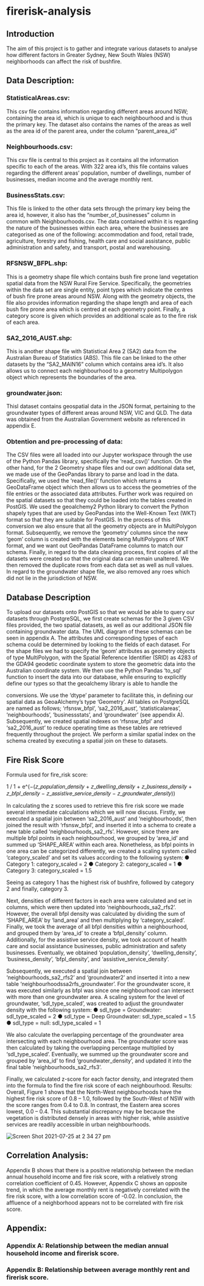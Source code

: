 # firerisk-analysis

## Introduction
The aim of this project is to gather and integrate various datasets to analyse how different factors in Greater Sydney, New South Wales (NSW) neighborhoods can affect the risk of bushfire.

## Data Description:
### StatisticalAreas.csv:
This csv file contains information regarding different areas around NSW; containing the area id, which is unique to each neighbourhood and is thus the primary key. The dataset also contains the names of the areas as well as the area id of the parent area, under the column “parent_area_id”

### Neighbourhoods.csv:
This csv file is central to this project as it contains all the information specific to each of the areas. With 322 area id’s, this file contains values regarding the different areas’ population, number of dwellings, number of businesses, median income and the average monthly rent.

### BusinessStats.csv:
This file is linked to the other data sets through the primary key being the area id, however, it also has the “number_of_businesses” column in common with Neighbourhoods.csv. The data contained within it is regarding the nature of the businesses within each area, where the businesses are categorised as one of the following: accommodation and food, retail trade, agriculture, forestry and fishing, health care and social assistance, public administration and safety, and transport, postal and warehousing.

### RFSNSW_BFPL.shp:
This is a geometry shape file which contains bush fire prone land vegetation spatial data from the NSW Rural Fire Service. Specifically, the geometries within the data set are single entity, point types which indicate the centres of bush fire prone areas around NSW. Along with the geometry objects, the file also provides information regarding the shape length and area of each bush fire prone area which is centred at each geometry point. Finally, a category score is given which provides an additional scale as to the fire risk of each area.

### SA2_2016_AUST.shp:
This is another shape file with Statistical Area 2 (SA2) data from the Australian Bureau of Statistics (ABS). This file can be linked to the other datasets by the “SA2_MAIN16” column which contains area id’s. It also allows us to connect each neighbourhood to a geometry Multipolygon object which represents the boundaries of the area.

### groundwater.json:
Thisl dataset contains geospatial data in the JSON format, pertaining to the groundwater types of different areas around NSW, VIC and QLD. The data was obtained from the Australian Government website as referenced in appendix E.

### Obtention and pre-processing of data:
The CSV files were all loaded into our Jupyter workspace through the use of the Python Pandas library, specifically the ‘read_csv()’ function. On the other hand, for the 2 Geometry shape files and our own additional data set, we made use of the GeoPandas library to parse and load in the data. Specifically, we used the ‘read_file()’ function which returns a GeoDataFrame object which then allows us to access the geometries of the file entries or the associated data attributes.
Further work was required on the spatial datasets so that they could be loaded into the tables created in PostGIS. We used the geoalchemy2 Python library to convert the Python shapely types that are used by GeoPandas into the Well-Known Text (WKT) format so that they are suitable for PostGIS. In the process of this conversion we also ensure that all the geometry objects are in MultiPolygon format. Subsequently, we remove the ‘geometry’ columns since the new ‘geom’ column is created with the elements being MultiPolygons of WKT format, and we want out GeoPandas DataFrame columns to match our schema.
Finally, in regard to the data cleaning process, first copies of all the datasets were created so that the original data can remain unaltered. We then removed the duplicate rows from each data set as well as null values. In regard to the groundwater shape file, we also removed any roes which did not lie in the jurisdiction of NSW.

## Database Description
To upload our datasets onto PostGIS so that we would be able to query our datasets through PostgreSQL, we first create schemas for the 3 given CSV files provided, the two spatial datasets, as well as our additional JSON file containing groundwater data. The UML diagram of these schemas can be seen in appendix A. The attributes and corresponding types of each schema could be determined by looking to the fields of each dataset. For the shape files we had to specify the ‘geom’ attributes as geometry objects of type MultiPolygon, with the Spatial Reference Identifier (SRID) as 4283 of the GDA94 geodetic coordinate system to store the geometric data into the Australian coordinate system.
We then use the Python Pandas ‘to_sql’ function to insert the data into our database, while ensuring to explicitly define our types so that the geoalchemy library is able to handle the
  
conversions. We use the ‘dtype’ parameter to facilitate this, in defining our spatial data as GeoaAlchemy’s type ‘Geometry’. All tables on PostgreSQL are named as follows; ‘rfsnsw_bfpl’, ‘sa2_2016_aust’, ‘statisticalareas’, ‘neighbourhoods’, ‘businessstats’, and ‘groundwater’ (see appendix A).
Subsequently, we created spatial indexes on ‘rfsnsw_bfpl’ and ‘sa2_2016_aust’ to reduce operating time as these tables are retrieved frequently throughout the project. We perform a similar spatial index on the schema created by executing a spatial join on these to datasets.

## Fire Risk Score
Formula used for fire_risk score:

1 / 1 + e^(−(𝑧_𝑝𝑜𝑝𝑢𝑙𝑎𝑡𝑖𝑜𝑛_𝑑𝑒𝑛𝑠𝑖𝑡𝑦 + 𝑧_𝑑𝑤𝑒𝑙𝑙𝑖𝑛𝑔_𝑑𝑒𝑛𝑠𝑖𝑡𝑦 + 𝑧_𝑏𝑢𝑠𝑖𝑛𝑒𝑠𝑠_𝑑𝑒𝑛𝑠𝑖𝑡𝑦 + 𝑧_𝑏𝑓𝑝𝑙_𝑑𝑒𝑛𝑠𝑖𝑡𝑦 − 𝑧_𝑎𝑠𝑠𝑖𝑠𝑡𝑖𝑣𝑒_𝑠𝑒𝑟𝑣𝑖𝑐𝑒_𝑑𝑒𝑛𝑠𝑖𝑡𝑦 − 𝑧_𝑔𝑟𝑜𝑢𝑛𝑑𝑤𝑎𝑡𝑒𝑟_𝑑𝑒𝑛𝑠𝑖𝑡𝑦))


In calculating the z scores used to retrieve this fire risk score we made several intermediate calculations which we will now discuss. Firstly, we executed a spatial join between ‘sa2_2016_aust’ and ‘neighbourhoods’, then joined the result with ‘rfsnsw_bfpl’, and inserted it into a schema to create a new table called ‘neighbourhoods_sa2_rfs’. However, since there are multiple bfpl points in each neighbourhood, we grouped by ‘area_id’ and summed up ‘SHAPE_AREA’ within each area. Nonetheless, as bfpl points in one area can be categorized differently, we created a scaling system called ‘category_scaled’ and set its values according to the following system:
● Category 1: category_scaled = 2
● Category 2: category_scaled = 1
● Category 3: category_scaled = 1.5

Seeing as category 1 has the highest risk of bushfire, followed by category 2 and finally, category 3.

Next, densities of different factors in each area were calculated and set in columns, which were then updated into ‘neighbourhoods_sa2_rfs2’. However, the overall bfpl density was calculated by dividing the sum of ‘SHAPE_AREA’ by ‘land_area’ and then multiplying by ‘category_scaled’. Finally, we took the average of all bfpl densities within a neighbourhood, and grouped them by ‘area_id’ to create a ‘bfpl_density’ column. Additionally, for the assistive service density, we took account of health care and social assistance businesses, public administration and safety businesses. Eventually, we obtained ‘population_density’, ‘dwelling_density’, ‘business_density’, ‘bfpl_density’, and ‘assistive_service_density’.

Subsequently, we executed a spatial join between ‘neighbourhoods_sa2_rfs2’ and ‘groundwater2’ and inserted it into a new table ‘neighbourhoodssa2rfs_groundwater’. For the groundwater score, it was executed similarly as bfpl was since one neighbourhood can intersect with more than one groundwater area. A scaling system for the level of groundwater, ‘sdl_type_scaled’, was created to adjust the groundwater density with the following system:
● sdl_type = Groundwater: sdl_type_scaled = 2
● sdl_type = Deep Groundwater: sdl_type_scaled = 1.5
● sdl_type = null: sdl_type_scaled = 1

We also calculate the overlapping percentage of the groundwater area intersecting with each neighbourhood area. The groundwater score was then calculated by taking the overlapping percentage multiplied by ‘sdl_type_scaled’. Eventually, we summed up the groundwater score and grouped by ‘area_id’ to find ‘groundwater_density’, and updated it into the final table ‘neighbourhoods_sa2_rfs3’.

Finally, we calculated z-score for each factor density, and integrated them into the formula to find the fire risk score of each neighbourhood.
Results: Overall, Figure 1 shows that the North-West neighbourhoods have the highest fire risk score of 0.8 – 1.0, followed by the South-West of NSW with the score ranges from 0.4 to 0.8. In contrast, the Eastern area scores lowest, 0.0 – 0.4. This substantial discrepancy may be because the vegetation is distributed densely in areas with higher risk, while assistive services are readily accessible in urban neighbourhoods.

![Screen Shot 2021-07-25 at 2 34 27 pm](https://user-images.githubusercontent.com/78772945/126887882-94ea3951-c7f7-4111-9aeb-2e7763da37d1.png)

## Correlation Analysis:
Appendix B shows that there is a positive relationship between the median annual household income and fire risk score, with a relatively strong correlation coefficient of 0.45. However, Appendix C shows an opposite trend, in which the average monthly rent is negatively correlated with the fire risk score, with a low correlation score of -0.02. In conclusion, the affluence of a neighborhood appears not to be correlated with fire risk score.














## Appendix:

### Appendix A: Relationship between the median annual household income and firerisk score.


### Appendix B: Relationship between average monthly rent and firerisk score.
